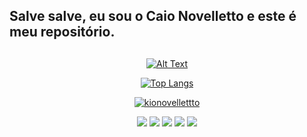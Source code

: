 <!--
**Kionovelletto/kionovelletto** is a ✨ _special_ ✨ repository because its `README.md` (this file) appears on your GitHub profile.

Here are some ideas to get you started:

- 🔭 I’m currently working on ...
- 🌱 I’m currently learning ...
- 👯 I’m looking to collaborate on ...
- 🤔 I’m looking for help with ...
- 💬 Ask me about ...
- 📫 How to reach me: ...
- 😄 Pronouns: ...
- ⚡ Fun fact: ...
-->
## Salve salve, eu sou o Caio Novelletto e este é meu repositório.
<div align="center">
  <a href="https://github.com/kionovelletto">
    
  ##
    
  ![Alt Text](https://github.com/Kionovelletto/kionovelletto/blob/bd105eea06612307f131ec74c294f4385f66aa68/hello_world_repo_caio.gif)
    
    
  ![Top Langs](https://github-readme-stats.vercel.app/api/top-langs/?username=kionovelletto&layout=compact&langs_count=16&theme=tokyonight)  
    
</div>
  <p align="center"> <img src="https://komarev.com/ghpvc/?username=kionovellettto&label=Repository%20views&color=8fce00&style=flat" alt="kionovellettto" /> </p>
  
<div align="center">
 <a href="https://gohorse-incode.slack.com/" target="_blank"><img src="https://img.shields.io/badge/Slack-4A154B?style=for-the-badge&logo=slack&logoColor=white target="_blank"></a>
 <a href="https://discord.com/channels/@KioNovelletto#4066" target="_blank"><img src="https://img.shields.io/badge/Discord-7289DA?style=for-the-badge&logo=discord&logoColor=white target="_blank"></a>
 <a href="https://www.linkedin.com/in/caio-henrique-novelletto/" target="_blank"><img src="https://img.shields.io/badge/LinkedIn-0077B5?style=for-the-badge&logo=linkedin&logoColor=white target="_blank"></a>
 <a href="https://open.spotify.com/user/kionovelletto?si=7d295cac5b2448da" target="_blank"><img src="https://img.shields.io/badge/Spotify-1ED760?&style=for-the-badge&logo=spotify&logoColor=white target="_blank"></a>
 <a href="https://github.com/Kionovelletto/VS_Code" target="_blank"><img src="https://img.shields.io/badge/Visual_Studio_Code-0078D4?style=for-the-badge&logo=visual%20studio%20code&logoColor=white target="_blank"></a>
</div>
